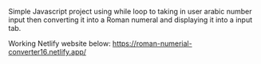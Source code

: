 Simple Javascript project using while loop to taking in user arabic number input then converting it into a Roman numeral and displaying it into a input tab.  

Working Netlify website below:
https://roman-numerial-converter16.netlify.app/
